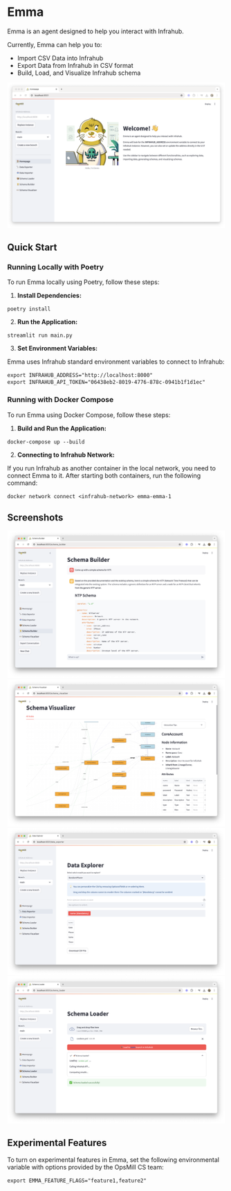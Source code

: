 # Emma

Emma is an agent designed to help you interact with Infrahub.

Currently, Emma can help you to:

- Import CSV Data into Infrahub
- Export Data from Infrahub in CSV format
- Build, Load, and Visualize Infrahub schema

![Home page](static/home_page.png)

## Quick Start

### Running Locally with Poetry

To run Emma locally using Poetry, follow these steps:

1. **Install Dependencies:**

 ```console
 poetry install
 ```

2. **Run the Application:**

 ```console
 streamlit run main.py
 ```

3. **Set Environment Variables:**

 Emma uses Infrahub standard environment variables to connect to Infrahub:

 ```console
 export INFRAHUB_ADDRESS="http://localhost:8000"
 export INFRAHUB_API_TOKEN="06438eb2-8019-4776-878c-0941b1f1d1ec"
 ```

### Running with Docker Compose

To run Emma using Docker Compose, follow these steps:

1. **Build and Run the Application:**

 ```console
 docker-compose up --build
 ```

2. **Connecting to Infrahub Network:**

If you run Infrahub as another container in the local network, you need to connect Emma to it. After starting both containers, run the following command:

```console
docker network connect <infrahub-network> emma-emma-1
```

## Screenshots

![Schema builder](static/schema_builder.png)
![Schema visualizer](static/schema_visualizer.png)
![Data exporter](static/data_exporter.png)
![Schema loader](static/schema_loader.png)

## Experimental Features

To turn on experimental features in Emma, set the following environmental variable with options provided by the OpsMill CS team:

```console
export EMMA_FEATURE_FLAGS="feature1,feature2"
```
